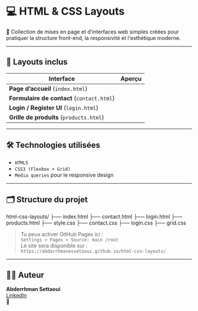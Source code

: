 # 💻 HTML & CSS Layouts

📁 Collection de mises en page et d’interfaces web simples créées pour pratiquer la structure front-end, la responsivité et l'esthétique moderne.

---

## 🧩 Layouts inclus

| Interface | Aperçu |
|----------|--------|
| **Page d’accueil** (`index.html`) |  |
| **Formulaire de contact** (`contact.html`) | |
| **Login / Register UI** (`login.html`) | |
| **Grille de produits** (`products.html`) |  |


---

## 🛠️ Technologies utilisées

- `HTML5`
- `CSS3 (Flexbox + Grid)`
- `Media queries` pour le responsive design

---

## 🗂️ Structure du projet

html-css-layouts/
├── index.html
├── contact.html
├── login.html
├── products.html
├── style.css
├── contact.css
├── login.css
├── grid.css


> Tu peux activer GitHub Pages ici :  
> `Settings > Pages > Source: main /root`  
> Le site sera disponible sur :  
> `https://abdarrhmanessetaoui.github.io/html-css-layouts/`

---

## 👨‍💻 Auteur

**Abderrhman Settaoui**  
[LinkedIn](https://www.linkedin.com/in/abderrhman-settaoui-33569b305)  
📧
